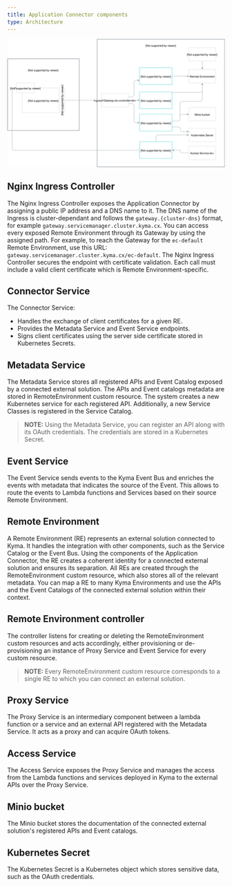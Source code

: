```yaml
---
title: Application Connector components
type: Architecture
---
```


![Architecture Diagram](assets/001-application-connector.svg)


## Nginx Ingress Controller

The Nginx Ingress Controller exposes the Application Connector by assigning a public IP address and a DNS name to it.
The DNS name of the Ingress is cluster-dependant and follows the `gateway.{cluster-dns}` format, for example `gateway.servicemanager.cluster.kyma.cx`.
You can access every exposed Remote Environment through its Gateway by using the assigned path. For example, to reach the Gateway for the `ec-default` Remote Environment, use this URL: `gateway.servicemanager.cluster.kyma.cx/ec-default`. The Nginx Ingress Controller secures the endpoint with certificate validation. Each call must include a valid client certificate which is Remote Environment-specific.

## Connector Service

The Connector Service:
- Handles the exchange of client certificates for a given RE.
- Provides the Metadata Service and Event Service endpoints.
- Signs client certificates using the server side certificate stored in Kubernetes Secrets.

## Metadata Service

The Metadata Service stores all registered APIs and Event Catalog exposed by a connected external solution. The APIs and Event catalogs metadata are stored in RemoteEnvironment custom resource.
The system creates a new Kubernetes service for each registered API. Additionally, a new Service Classes is registered in the Service Catalog.

>**NOTE:** Using the Metadata Service, you can register an API along with its OAuth credentials. The credentials are stored in a Kubernetes Secret.

## Event Service

The Event Service sends events to the Kyma Event Bus and enriches the events with metadata that indicates the source of the Event.
This allows to route the events to Lambda functions and Services based on their source Remote Environment.

## Remote Environment

A Remote Environment (RE) represents an external solution connected to Kyma. It handles the integration with other components, such as the Service Catalog or the Event Bus.
Using the components of the Application Connector, the RE creates a coherent identity for a connected external solution and ensures its separation.
All REs are created through the RemoteEnvironment custom resource, which also stores all of the relevant metadata. You can map a RE to many Kyma Environments and use the APIs and the Event Catalogs of the connected external solution within their context.

## Remote Environment controller

The controller listens for creating or deleting the RemoteEnvironment custom resources and acts accordingly, either provisioning or de-provisioning an instance of Proxy Service and Event Service for every custom resource.         

>**NOTE:** Every RemoteEnvironment custom resource corresponds to a single RE to which you can connect an external solution.

## Proxy Service

The Proxy Service is an intermediary component between a lambda function or a service and an external API registered with the Metadata Service. It acts as a proxy and can acquire OAuth tokens.

## Access Service

The Access Service exposes the Proxy Service and manages the access from the Lambda functions and services deployed in Kyma to the external APIs over the Proxy Service.

## Minio bucket

The Minio bucket stores the documentation of the connected external solution's registered APIs and Event catalogs.

## Kubernetes Secret

The Kubernetes Secret is a Kubernetes object which stores sensitive data, such as the OAuth credentials.
